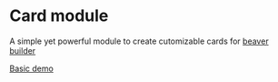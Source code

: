 Card module
====================

A simple yet powerful module to create cutomizable cards for [beaver builder](https://wpbeaverbuilder.com)

[Basic demo](https://www.mwi.se/card-module)
